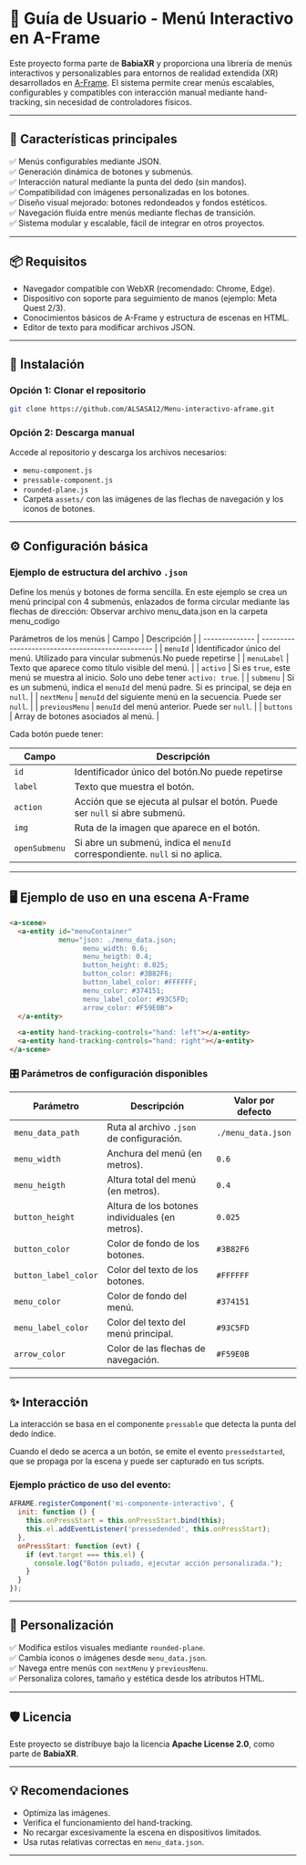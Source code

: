 # 📁 Guía de Usuario - Menú Interactivo en A-Frame

Este proyecto forma parte de **BabiaXR** y proporciona una librería de menús interactivos y personalizables para entornos de realidad extendida (XR) desarrollados en [A-Frame](https://aframe.io/). El sistema permite crear menús escalables, configurables y compatibles con interacción manual mediante hand-tracking, sin necesidad de controladores físicos.

---

## 🚀 Características principales

✅ Menús configurables mediante JSON.  
✅ Generación dinámica de botones y submenús.  
✅ Interacción natural mediante la punta del dedo (sin mandos).  
✅ Compatibilidad con imágenes personalizadas en los botones.  
✅ Diseño visual mejorado: botones redondeados y fondos estéticos.  
✅ Navegación fluida entre menús mediante flechas de transición.  
✅ Sistema modular y escalable, fácil de integrar en otros proyectos.  

---

## 📦 Requisitos

- Navegador compatible con WebXR (recomendado: Chrome, Edge).
- Dispositivo con soporte para seguimiento de manos (ejemplo: Meta Quest 2/3).
- Conocimientos básicos de A-Frame y estructura de escenas en HTML.
- Editor de texto para modificar archivos JSON.

---

## 🔧 Instalación

### Opción 1: Clonar el repositorio

```bash
git clone https://github.com/ALSASA12/Menu-interactivo-aframe.git
```

### Opción 2: Descarga manual

Accede al repositorio y descarga los archivos necesarios:

- `menu-component.js`
- `pressable-component.js`
- `rounded-plane.js`
- Carpeta `assets/` con las imágenes de las flechas de navegación y los iconos de botones.

---

## ⚙️ Configuración básica

### Ejemplo de estructura del archivo `.json`

Define los menús y botones de forma sencilla. En este ejemplo se crea un menú principal con 4 submenús, enlazados de forma circular mediante las flechas de dirección: Observar archivo menu_data.json en la carpeta menu_codigo

Parámetros de los menús
| Campo          | Descripción                                      |
| -------------- | ------------------------------------------------ |
| `menuId`       | Identificador único del menú. Utilizado para vincular submenús.No puede repetirse                   |
| `menuLabel`    | Texto que aparece como título visible del menú.         |
| `activo`       |  Si es `true`, este menú se muestra al inicio. Solo uno debe tener `activo: true`. |
| `submenu`      | Si es un submenú, indica el `menuId` del menú padre. Si es principal, se deja en `null`. |
| `nextMenu`     | `menuId` del siguiente menú en la secuencia. Puede ser `null`.               |
| `previousMenu` | `menuId` del menú anterior. Puede ser `null`.                 |
| `buttons`      | Array de botones asociados al menú.              |


Cada botón puede tener:

| Campo         | Descripción                                      |
| ------------- | ------------------------------------------------ |
| `id`          | Identificador único del botón.No puede repetirse                   |
| `label`       | Texto que muestra el botón.                      |
| `action`      | Acción que se ejecuta al pulsar el botón. Puede ser `null` si abre submenú.         |
| `img`         | Ruta de la imagen que aparece en el botón.                 |
| `openSubmenu` | Si abre un submenú, indica el `menuId` correspondiente. `null` si no aplica. |

---

## 🖥️ Ejemplo de uso en una escena A-Frame

```html
<a-scene>
  <a-entity id="menuContainer"
            menu="json: ./menu_data.json;
                  menu_width: 0.6;
                  menu_heigth: 0.4;
                  button_height: 0.025;
                  button_color: #3B82F6;
                  button_label_color: #FFFFFF;
                  menu_color: #374151;
                  menu_label_color: #93C5FD;
                  arrow_color: #F59E0B">
  </a-entity>

  <a-entity hand-tracking-controls="hand: left"></a-entity>
  <a-entity hand-tracking-controls="hand: right"></a-entity>
</a-scene>
```

### 🎛️ Parámetros de configuración disponibles

| Parámetro            | Descripción                                     | Valor por defecto                         |
|----------------------|-------------------------------------------------|-------------------------------------------|
| `menu_data_path`     | Ruta al archivo `.json` de configuración.       | `./menu_data.json`                        |
| `menu_width`         | Anchura del menú (en metros).                   | `0.6`                                     |
| `menu_heigth`        | Altura total del menú (en metros).              | `0.4`                                     |
| `button_height`      | Altura de los botones individuales (en metros). | `0.025`                                   |
| `button_color`       | Color de fondo de los botones.                  | `#3B82F6`                                 |
| `button_label_color` | Color del texto de los botones.                 | `#FFFFFF`                                 |
| `menu_color`         | Color de fondo del menú.                        | `#374151`                                 |
| `menu_label_color`   | Color del texto del menú principal.             | `#93C5FD`                                 |
| `arrow_color`        | Color de las flechas de navegación.             | `#F59E0B`                                 |

---

## ✨ Interacción

La interacción se basa en el componente `pressable` que detecta la punta del dedo índice.

Cuando el dedo se acerca a un botón, se emite el evento `pressedstarted`, que se propaga por la escena y puede ser capturado en tus scripts.

### Ejemplo práctico de uso del evento:

```js
AFRAME.registerComponent('mi-componente-interactivo', {
  init: function () {
    this.onPressStart = this.onPressStart.bind(this);
    this.el.addEventListener('pressedended', this.onPressStart);
  },
  onPressStart: function (evt) {
    if (evt.target === this.el) {
      console.log("Botón pulsado, ejecutar acción personalizada.");
    }
  }
});
```

---

## 🎨 Personalización

✅ Modifica estilos visuales mediante `rounded-plane`.  
✅ Cambia iconos o imágenes desde `menu_data.json`.  
✅ Navega entre menús con `nextMenu` y `previousMenu`.  
✅ Personaliza colores, tamaño y estética desde los atributos HTML.  

---

## 🛡️ Licencia

Este proyecto se distribuye bajo la licencia **Apache License 2.0**, como parte de **BabiaXR**.

---

## 💡 Recomendaciones

- Optimiza las imágenes.  
- Verifica el funcionamiento del hand-tracking.  
- No recargar excesivamente la escena en dispositivos limitados.  
- Usa rutas relativas correctas en `menu_data.json`.  

---